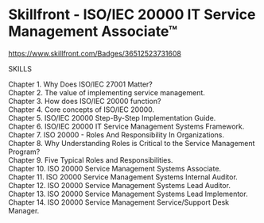 # Skillfront - ISO/IEC 20000 IT Service Management Associate™ 

https://www.skillfront.com/Badges/36512523731608

SKILLS

Chapter 1. Why Does ISO/IEC 27001 Matter? <br>
Chapter 2. The value of implementing service management. <br>
Chapter 3. How does ISO/IEC 20000 function? <br>
Chapter 4. Core concepts of ISO/IEC 20000. <br>
Chapter 5. ISO/IEC 20000 Step-By-Step Implementation Guide. <br>
Chapter 6. ISO/IEC 20000 IT Service Management Systems Framework. <br>
Chapter 7. ISO 20000 - Roles And Responsibility In Organizations. <br>
Chapter 8. Why Understanding Roles is Critical to the Service Management Program? <br>
Chapter 9. Five Typical Roles and Responsibilities. <br>
Chapter 10. ISO 20000 Service Management Systems Associate. <br>
Chapter 11. ISO 20000 Service Management Systems Internal Auditor. <br>
Chapter 12. ISO 20000 Service Management Systems Lead Auditor. <br>
Chapter 13. ISO 20000 Service Management Systems Lead Implementor. <br>
Chapter 14. ISO 20000 Service Management Service/Support Desk Manager. <br>
